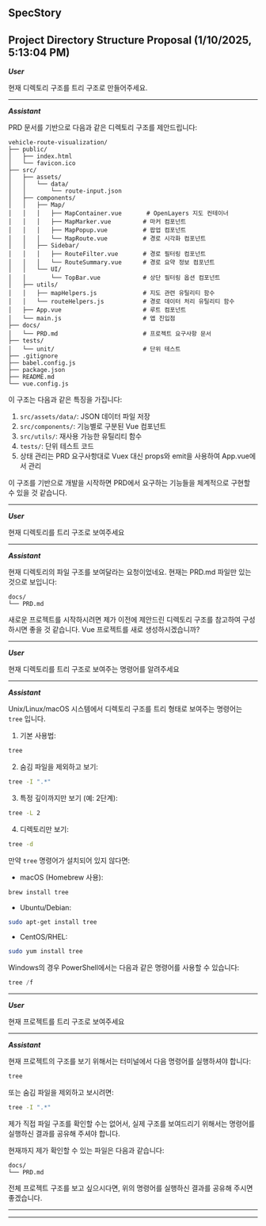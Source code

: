## SpecStory

## Project Directory Structure Proposal (1/10/2025, 5:13:04 PM)

_**User**_

현재 디렉토리 구조를 트리 구조로 만들어주세요. 

---

_**Assistant**_

PRD 문서를 기반으로 다음과 같은 디렉토리 구조를 제안드립니다:

```
vehicle-route-visualization/
├── public/
│   ├── index.html
│   └── favicon.ico
├── src/
│   ├── assets/
│   │   └── data/
│   │       └── route-input.json
│   ├── components/
│   │   ├── Map/
│   │   │   ├── MapContainer.vue       # OpenLayers 지도 컨테이너
│   │   │   ├── MapMarker.vue         # 마커 컴포넌트
│   │   │   ├── MapPopup.vue          # 팝업 컴포넌트
│   │   │   └── MapRoute.vue          # 경로 시각화 컴포넌트
│   │   ├── Sidebar/
│   │   │   ├── RouteFilter.vue       # 경로 필터링 컴포넌트
│   │   │   └── RouteSummary.vue      # 경로 요약 정보 컴포넌트
│   │   └── UI/
│   │       └── TopBar.vue            # 상단 필터링 옵션 컴포넌트
│   ├── utils/
│   │   ├── mapHelpers.js             # 지도 관련 유틸리티 함수
│   │   └── routeHelpers.js           # 경로 데이터 처리 유틸리티 함수
│   ├── App.vue                       # 루트 컴포넌트
│   └── main.js                       # 앱 진입점
├── docs/
│   └── PRD.md                        # 프로젝트 요구사항 문서
├── tests/
│   └── unit/                         # 단위 테스트
├── .gitignore
├── babel.config.js
├── package.json
├── README.md
└── vue.config.js
```

이 구조는 다음과 같은 특징을 가집니다:

1. `src/assets/data/`: JSON 데이터 파일 저장
2. `src/components/`: 기능별로 구분된 Vue 컴포넌트
3. `src/utils/`: 재사용 가능한 유틸리티 함수
4. `tests/`: 단위 테스트 코드
5. 상태 관리는 PRD 요구사항대로 Vuex 대신 props와 emit을 사용하여 App.vue에서 관리

이 구조를 기반으로 개발을 시작하면 PRD에서 요구하는 기능들을 체계적으로 구현할 수 있을 것 같습니다.

---

_**User**_

현재 디렉토리를 트리 구조로 보여주세요

---

_**Assistant**_

현재 디렉토리의 파일 구조를 보여달라는 요청이었네요. 현재는 PRD.md 파일만 있는 것으로 보입니다:

````
docs/
└── PRD.md
````

새로운 프로젝트를 시작하시려면 제가 이전에 제안드린 디렉토리 구조를 참고하여 구성하시면 좋을 것 같습니다. Vue 프로젝트를 새로 생성하시겠습니까?

---

_**User**_

현재 디렉토리를 트리 구조로 보여주는 명령어를 알려주세요

---

_**Assistant**_

Unix/Linux/macOS 시스템에서 디렉토리 구조를 트리 형태로 보여주는 명령어는 `tree` 입니다.

1. 기본 사용법:
```bash
tree
```

2. 숨김 파일을 제외하고 보기:
```bash
tree -I ".*"
```

3. 특정 깊이까지만 보기 (예: 2단계):
```bash
tree -L 2
```

4. 디렉토리만 보기:
```bash
tree -d
```

만약 `tree` 명령어가 설치되어 있지 않다면:

- macOS (Homebrew 사용):
```bash
brew install tree
```

- Ubuntu/Debian:
```bash
sudo apt-get install tree
```

- CentOS/RHEL:
```bash
sudo yum install tree
```

Windows의 경우 PowerShell에서는 다음과 같은 명령어를 사용할 수 있습니다:
```powershell
tree /f
```

---

_**User**_

현재 프로젝트를 트리 구조로 보여주세요

---

_**Assistant**_

현재 프로젝트의 구조를 보기 위해서는 터미널에서 다음 명령어를 실행하셔야 합니다:

````bash
tree
````

또는 숨김 파일을 제외하고 보시려면:

````bash
tree -I ".*"
````

제가 직접 파일 구조를 확인할 수는 없어서, 실제 구조를 보여드리기 위해서는 명령어를 실행하신 결과를 공유해 주셔야 합니다.

현재까지 제가 확인할 수 있는 파일은 다음과 같습니다:
````
docs/
└── PRD.md
````

전체 프로젝트 구조를 보고 싶으시다면, 위의 명령어를 실행하신 결과를 공유해 주시면 좋겠습니다.

---



---

